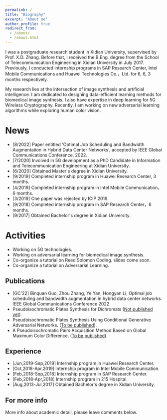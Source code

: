 ```yaml
---
permalink: /
title: "Biography"
excerpt: "About me"
author_profile: true
redirect_from: 
  - /about/
  - /about.html
---
```


I was a postgraduate research student in Xidian University, supervised by Prof. X.D. Zhang. Before that, I received the B.Eng. degree from the School of Telecommunication Engineering in Xidian University in July 2017. Previously, I conducted internship programs in SAP Research Center, Intel Mobile Communications and Huawei Technologies Co.，Ltd. for 6, 6, 3 months respectively.

My research lies at the intersection of image synthesis and artificial intelligence. I am dedicated to designing data-efficient learning methods for biomedical image synthesis. I also have expertise in deep learning for 5G Wireless Cryptography. Recently, I am working on new adversarial learning algorithms while exploring human color vision.


News
======
* [8/2022] Paper entitled 'Optimal Job Scheduling and Bandwidth Augmentation in Hybrid Data Center Networks', accepted by IEEE Global Communications Conference, 2022.
* [7/2020] Involved in 5G development as a PhD Candidate in Information and Telecommunication Engineering at Xidian University.
* [6/2020] Obtained Master's degree in Xidian University.
* [9/2019] Completed internship program in Huawei Research Center, 3 months.
* [4/2019] Completed internship program in Intel Mobile Communication，6 months.
* [3/2019] One paper was rejected by ICIP 2019.
* [9/2018] Completed internship program in SAP Research Center，6 months.
* [9/2017] Obtained Bachelor's degree in Xidian University.


Activities
======
* Working on 5G technologies.
* Working on adversarial learning for biomedical image synthesis.
* Co-organize a tutorial on Reed Solomon Coding. slides come soon.
* Co-organize a tutorial on Adversarial Learning. 


Publications
------
* [GC'22] Binquan Guo, Zhou Zhang, Ye Yan, Hongyan Li, Optimal job scheduling and bandwidth augmentation in hybrid data center networks. IEEE Global Communications Conference 2022.
* Pseudoisochromatic Plates Synthesis for Dichromats ([Not published yet](https://github.com/wilixx/bichromatic-plates-for-cvd)).
* Pseudoisochromatic Plates Synthesis Using Conditional Generative Adversarial Networks. ([To be published](https://github.com/wilixx/bichromatic-plates-for-cvd)).
* A Pseudoisochromatic Pairs Acquisition Method Based on Global Maximum Color Difference. ([To be published](https://github.com/wilixx/bichromatic-plates-for-cvd)).


Experience
------
* [Jun,2019-Sep,2019] Internship program in Huawei Research Center.
* [Oct,2018-Apr,2019] Internship program in Intel Mobile Communication.
* [Feb,2018-Sep,2018] Internship program in SAP Research Center.
* [Feb,2018-Apr,2018] Internship program in 215 Hospital.
* [Aug,2013-Jul,2017] Obtained Bachelor's degree in Xidian University.


For more info
------
More info about academic detail, please leave comments below.
